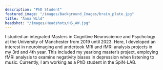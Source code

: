 ```yaml
---
description: "PhD Student"
featured_image: "/images/Background_Images/brain_plate.jpg"
title: "Anna Wild"
headshot: "/images/Headshots/HS_AW.jpg"
---
```


<!-- ![img](/images/Headshots/HS_eevee.png) -->

I studied an integrated Masters in Cognitive Neuroscience and Psychology at the University of Manchester from 2019 until 2023. Here, I developed an interest in neuroimaging and undertook MRI and fMRI analysis projects in my 3rd and 4th year. This included my yearlong master’s project, employing fMRI analysis to examine negativity biases in depression when listening to music. Currently, I am working as a PhD student in the SpiN-LAB. 